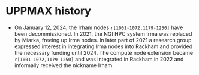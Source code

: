 # UPPMAX history

 * On January 12, 2024, the Irham nodes `r[1001-1072,1179-1250]`
   have been decommissioned. In 2021, the NGI HPC system Irma was replaced
   by Miarka, freeing up Irma nodes.
   In later part of 2021 a research group expressed interest in
   integrating Irma nodes into Rackham and provided the necessary
   funding until 2024. The compute node extension
   became `r[1001-1072,1179-1250]` and was integrated in Rackham in 2022
   and informally received the nickname Irham.
